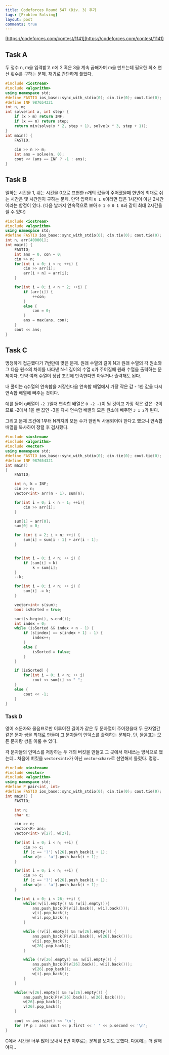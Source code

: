 ```yaml
---
title: Codeforces Round 547 (Div. 3) 후기
tags: [Problem Solving]
layout: post
comments: true
---
```


[https://codeforces.com/contest/1141](https://codeforces.com/contest/1141)

## Task A

두 정수 n, m을 입력받고 n에 2 혹은 3을 계속 곱해가며 m을 만드는데 필요한 최소 연산 횟수를 구하는 문제. 재귀로 간단하게 풀었다.
```cpp
#include <iostream>
#include <algorithm>
using namespace std;
#define FASTIO ios_base::sync_with_stdio(0); cin.tie(0); cout.tie(0);
#define INF 987654321
int n, m;
int solve(int x, int step) {
    if (x > m) return INF;
    if (x == m) return step;
    return min(solve(x * 2, step + 1), solve(x * 3, step + 1));
}
int main() {
    FASTIO;
    
    cin >> n >> m;
    int ans = solve(n, 0);
    cout << (ans == INF ? -1 : ans);
}
```

## Task B

일하는 시간을 1, 쉬는 시간을 0으로 표현한 n개의 값들이 주어졌을때 한번에 최대로 쉬는 시간은 몇 시간인지 구하는 문제.
만약 입력이 `0 1 0`이라면 답은 1시간이 아닌 2시간이라는 함정이 있다. (다음 날까지 연속적으로 보아 `0 1 0 0 1 0`과 같이 최대 2시간을 쉴 수 있다)

```cpp
#include <iostream>
#include <algorithm>
using namespace std;
#define FASTIO ios_base::sync_with_stdio(0); cin.tie(0); cout.tie(0);
int n, arr[400001];
int main() {
    FASTIO;
    int ans = 0, con = 0;
    cin >> n;
    for(int i = 0; i < n; ++i) {
        cin >> arr[i];
        arr[i + n] = arr[i];
    }

    for(int i = 0; i < n * 2; ++i) {
        if (arr[i]) {
            ++con;
        }
        else {
            con = 0;
        }
        ans = max(ans, con);
    }
    cout << ans;
}
```


## Task C

멍청하게 접근했다가 7번만에 맞은 문제.
원래 수열의 길이 N과 원래 수열의 각 원소와 그 다음 원소의 차이를 나타낸 N-1 길이의 수열 q가 주어질때 원래 수열을 출력하는 문제이다. 만약 여러 수열이 정답 조건에 만족한다면 아무거나 출력해도 된다.

내 풀이는 q수열의 연속합을 저장한다음 연속합 배열에서 가장 작은 값 - 1한 값을 다시 연속합 배열에 빼주는 것이다.

예를 들어 q배열이 `-2 1`일때 연속합 배열은 `0 -2 -1`이 될 것이고 가장 작은 값은 -2이므로 -2에서 1을 뺀 값인 -3을 다시 연속합 배열의 모든 원소에 빼주면 `3 1 2`가 된다.

그리고 문제 조건에 1부터 N까지의 모든 수가 한번씩 사용되어야 한다고 했으니 연속합 배열을 복사하여 정렬 후 검사했다.
```cpp
#include <iostream>
#include <algorithm>
#include <vector>
using namespace std;
#define FASTIO ios_base::sync_with_stdio(0); cin.tie(0); cout.tie(0);
#define INF 987654321
int main()
{
    FASTIO;

    int n, k = INF;
    cin >> n;
    vector<int> arr(n - 1), sum(n);

    for(int i = 0; i < n - 1; ++i){
        cin >> arr[i];
    }

    sum[1] = arr[0];
    sum[0] = 0;

    for (int i = 2; i < n; ++i) {
        sum[i] = sum[i - 1] + arr[i - 1];
    }


    for(int i = 0; i < n; ++ i) {
        if (sum[i] < k)
            k = sum[i];
    }
    --k;

    for(int i = 0; i < n; ++ i) {
        sum[i] -= k;
    }

    vector<int> s(sum);
    bool isSorted = true;

    sort(s.begin(), s.end());
    int index = 0;
    while (isSorted && index < n - 1) {
        if (s[index] == s[index + 1] - 1) {
            index++;
        }
        else {
            isSorted = false;
        }
    }

    if (isSorted) {
        for(int i = 0; i < n; ++ i)
            cout << sum[i] << " ";
    }
    else {
        cout << -1;
    }
}
```


### Task D

영어 소문자와 물음표로만 이루어진 길이가 같은 두 문자열이 주어졌을때 두 문자열간 같은 문자 쌍을 최대로 만들며 그 문자들의 인덱스를 출력하는 문제다. 단, 물음표는 모든 문자랑 쌍을 이룰 수 있다.

각 문자들의 인덱스를 저장하는 두 개의 버킷을 만들고 그 곳에서 꺼내쓰는 방식으로 했는데.. 처음에 버킷을 `vector<int>`가 아닌 `vector<char>`로 선언해서 틀렸다. 멍청..

```cpp
#include <iostream>
#include <vector>
#include <algorithm>
using namespace std;
#define P pair<int, int>
#define FASTIO ios_base::sync_with_stdio(0); cin.tie(0); cout.tie(0);
int main() {
    FASTIO;

    int n;
    char c;

    cin >> n;
    vector<P> ans;
    vector<int> v[27], w[27];

    for(int i = 0; i < n; ++i) {
        cin >> c;
        if (c == '?') v[26].push_back(i + 1);
        else v[c - 'a'].push_back(i + 1);
    }

    for(int i = 0; i < n; ++i) {
        cin >> c;
        if (c == '?') w[26].push_back(i + 1);
        else w[c - 'a'].push_back(i + 1);
    }

    for(int i = 0; i < 26; ++i) {
        while(!v[i].empty() && !w[i].empty()){
            ans.push_back(P(v[i].back(), w[i].back()));
            v[i].pop_back();
            w[i].pop_back();
        }

        while (!v[i].empty() && !w[26].empty()) {
            ans.push_back(P(v[i].back(), w[26].back()));
            v[i].pop_back();
            w[26].pop_back();
        }

        while (!v[26].empty() && !w[i].empty()) {
            ans.push_back(P(v[26].back(), w[i].back()));
            v[26].pop_back();
            w[i].pop_back();
        }
    }

    while(!v[26].empty() && !w[26].empty()) {
        ans.push_back(P(v[26].back(), w[26].back()));
        w[26].pop_back();
        v[26].pop_back();
    }
    
    cout << ans.size() << '\n';
    for (P p : ans) cout << p.first << ' ' << p.second << '\n';
}
```

C에서 시간을 너무 많이 보내서 E번 이후로는 문제를 보지도 못했다. 다음에는 더 잘해야지..